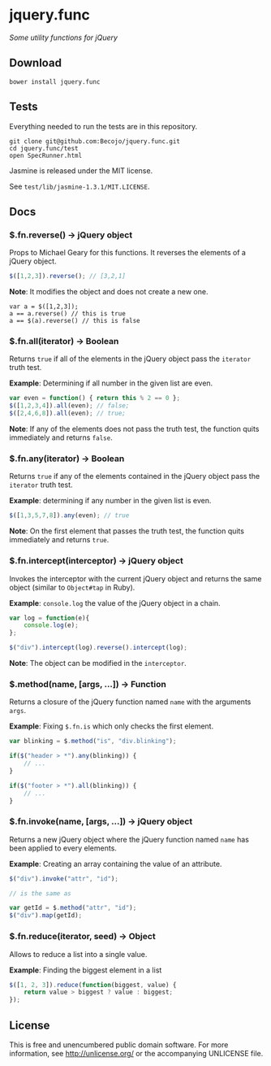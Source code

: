 # jquery.func

_Some utility functions for jQuery_

## Download

`bower install jquery.func`

## Tests

Everything needed to run the tests are in this repository. 

	git clone git@github.com:Becojo/jquery.func.git
	cd jquery.func/test
	open SpecRunner.html

Jasmine is released under the MIT license. 

See `test/lib/jasmine-1.3.1/MIT.LICENSE`.

## Docs
### $.fn.reverse() → jQuery object

Props to Michael Geary for this functions. It reverses the elements of a jQuery object.

```javascript
$([1,2,3]).reverse(); // [3,2,1]
```

**Note**: It modifies the object and does not create a new one.

	var a = $([1,2,3]);
	a == a.reverse() // this is true
	a == $(a).reverse() // this is false

### $.fn.all(iterator) → Boolean

Returns `true` if all of the elements in the jQuery object pass the `iterator` truth test.

**Example**: Determining if all number in the given list are even.

```javascript
var even = function() { return this % 2 == 0 };
$([1,2,3,4]).all(even); // false;
$([2,4,6,8]).all(even); // true;
```

**Note**: If any of the elements does not pass the truth test, the function quits immediately and returns `false`.

### $.fn.any(iterator) → Boolean

Returns `true` if any of the elements contained in the jQuery object pass the `iterator` truth test.

**Example**: determining if any number in the given list is even.

```javascript
$([1,3,5,7,8]).any(even); // true
```

**Note**: On the first element that passes the truth test, the function quits immediately and returns `true`.

### $.fn.intercept(interceptor) → jQuery object

Invokes the interceptor with the current jQuery object and returns the same object (similar to `Object#tap` in Ruby).

**Example**: `console.log` the value of the jQuery object in a chain.

```javascript
var log = function(e){ 
	console.log(e);
};

$("div").intercept(log).reverse().intercept(log);
```

**Note**: The object can be modified in the `interceptor`.

### $.method(name, [args, …]) → Function

Returns a closure of the jQuery function named `name` with the arguments `args`. 

**Example**: Fixing `$.fn.is` which only checks the first element.

```javascript
var blinking = $.method("is", "div.blinking");

if($("header > *").any(blinking)) {
	// ...
}

if($("footer > *").all(blinking)) {
	// ...
}
```
	
### $.fn.invoke(name, [args, ...]) → jQuery object

Returns a new jQuery object where the jQuery function named `name` has been applied to every elements.

**Example**: Creating an array containing the value of an attribute.

```javascript
$("div").invoke("attr", "id");

// is the same as 

var getId = $.method("attr", "id");
$("div").map(getId);
```

### $.fn.reduce(iterator, seed) → Object

Allows to reduce a list into a single value.

**Example**: Finding the biggest element in a list

```javascript
$([1, 2, 3]).reduce(function(biggest, value) {
	return value > biggest ? value : biggest;
});
```

## License

This is free and unencumbered public domain software. For more information, see http://unlicense.org/ or the accompanying UNLICENSE file.
